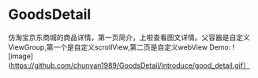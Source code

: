 # GoodsDetail
仿淘宝京东商城的商品详情，第一页简介，上啦查看图文详情。父容器是自定义ViewGroup,第一个是自定义scrollView,第二页是自定义webView
Demo:
![image](https://github.com/chunyan1989/GoodsDetail/introduce/good_detail.gif）  
